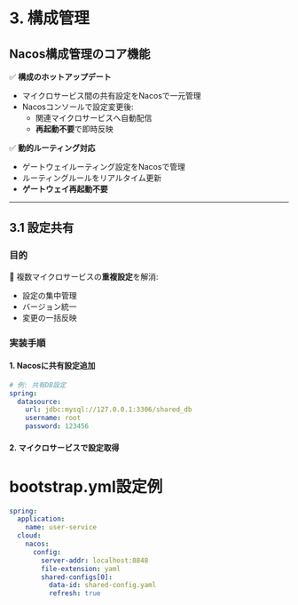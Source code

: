# 3. 構成管理

## Nacos構成管理のコア機能
✅ **構成のホットアップデート**
- マイクロサービス間の共有設定をNacosで一元管理
- Nacosコンソールで設定変更後:
  - 関連マイクロサービスへ自動配信
  - **再起動不要**で即時反映

✅ **動的ルーティング対応**
- ゲートウェイルーティング設定をNacosで管理
- ルーティングルールをリアルタイム更新
- **ゲートウェイ再起動不要**

---

## 3.1 設定共有

### 目的
🔧 複数マイクロサービスの**重複設定**を解消:
- 設定の集中管理
- バージョン統一
- 変更の一括反映

### 実装手順

#### 1. Nacosに共有設定追加
```yaml
# 例: 共有DB設定
spring:
  datasource:
    url: jdbc:mysql://127.0.0.1:3306/shared_db
    username: root
    password: 123456
```

#### 2. マイクロサービスで設定取得
# bootstrap.yml設定例
```yaml
spring:
  application:
    name: user-service
  cloud:
    nacos:
      config:
        server-addr: localhost:8848
        file-extension: yaml
        shared-configs[0]:
          data-id: shared-config.yaml
          refresh: true
```
  

